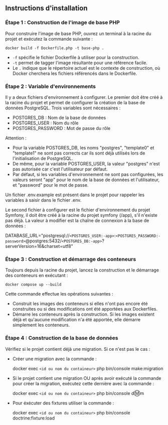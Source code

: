 ## Instructions d'installation

### Étape 1 : Construction de l'image de base PHP

Pour construire l'image de base PHP, ouvrez un terminal à la racine du projet et exécutez la commande suivante :

    docker build -f Dockerfile.php -t base-php .

- `-f` spécifie le fichier Dockerfile à utiliser pour la construction.
- `-t` permet de tagger l'image résultante pour une référence facile.
- Le `.` indique que le répertoire actuel est le contexte de construction, où Docker cherchera les fichiers référencés dans le Dockerfile.

### Étape 2 : Variable d'environnements

Il y a deux fichiers d'environnement à configurer. Le premier doit être créé à la racine du projet et permet de configurer la création de la base de données PostgreSQL. Trois variables sont nécessaires :
- POSTGRES_DB : Nom de la base de données
- POSTGRES_USER : Nom du rôle
- POSTGRES_PASSWORD : Mot de passe du rôle

Attention : 
- Pour la variable POSTGRES_DB, les noms "postgres", "template0" et "template1" ne sont pas corrects car ils sont déjà utilisés lors de l'initialisation de PostgreSQL. 
- De même, pour la variable POSTGRES_USER, la valeur "postgres" n'est pas autorisée car c'est l'utilisateur par défaut.
- Par défaut, si les variables d'environnement ne sont pas configurées, les valeurs seront "app" pour le nom de la base de données et l'utilisateur, et "password" pour le mot de passe.

Un fichier .env.example est présent dans le projet pour rappeler les variables à saisir dans le fichier .env.

Le second fichier à configurer est le fichier d'environnement du projet Symfony, il doit être créé à la racine du projet symfony (/app), s'il n'existe pas déjà.
La valeur à modifier est la chaîne de connexion à la base de données :

DATABASE_URL="postgresql://`<POSTGRES_USER:-app>`:`<POSTGRES_PASSWORD:-password>`@postgres:5432/`<POSTGRES_DB:-app>`?serverVersion=16&charset=utf8"

### Étape 3 : Construction et démarrage des conteneurs

Toujours depuis la racine du projet, lancez la construction et le démarrage des conteneurs en exécutant :

    docker compose up --build

Cette commande effectue les opérations suivantes :
- Construit les images des conteneurs si elles n'ont pas encore été construites ou si des modifications ont été apportées aux Dockerfiles.
- Démarre les conteneurs après la construction. Si les images existent déjà et qu'aucune modification n'a été apportée, elle démarre simplement les conteneurs.

### Étape 4 : Construction de la base de données

Vérifiez si le projet contient déjà une migration. Si ce n'est pas le cas :

- Créer une migration avec la commande : 

    docker exec `<id ou nom du containeur>` php bin/console make:migration

- Si le projet contient une migration OU après avoir exécuté la commande pour créer la migration, exécutez cette dernière avec la commande : 

    docker exec `<id ou nom du containeur>` php bin/console d:m:m

- Pour éxécuter des fixtures utiliser la commande : 

    docker exec `<id ou nom du containeur>` php bin/console doctrine:fixture:load